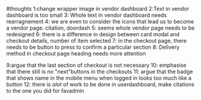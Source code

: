 #thoughts
1:change wrapper image in vendor dashboard
2:Text in vendor dashboard is too small
3: Whole text in vendor dashboard needs rearragnement
4: we are even to consider the icons that lead us to become a vendor page. citation, doordash
5: seems whole vendor page needs to be redesigned
6: there is a difference in design between card modal and checkout details, number of item selected
7: in the checkout page, there needs to be button to press to confirm a particular section
8: Delivery method in checkout page heading needs more attention

9:argue that the last section of checkout is not necessary
10: emphasise that there still is no "next"buttons in the checkouts
11: argue that the badge that shows name in the mobile menu when logged in looks too much like a button
12: there is _alot_ of work to be done in userdashboard, make citations to the one you did for favadmin
